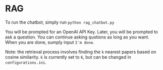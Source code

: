 # RAG

To run the chatbot, simply run `python rag_chatbot.py`

You will be prompted for an OpenAI API Key. Later, you will be prompted to ask a question. You can continue asking qustions as long as you want. When you are done, sumply input `I'm done`.

Note: the retrieval process involves finding the `k` nearest papers based on cosine similarity. `k` is currently set to `6`, but can be changed in `configurations.ini`.
